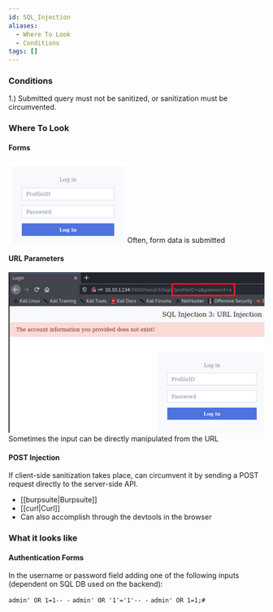 ```yaml
---
id: SQL_Injection
aliases:
  - Where To Look
  - Conditions
tags: []
---
```


### Conditions
1.) Submitted query must not be sanitized, or sanitization must be circumvented.

### Where To Look
#### Forms 
![Forms](../../media/sqli_1.png)
Often, form data is submitted 

#### URL Parameters 
![URL Parameters](../../media/sqli_2.png)
Sometimes the input can be directly manipulated from the URL

#### POST Injection  
If client-side sanitization takes place, can circumvent it by sending a POST request directly to the server-side API.
- [[burpsuite|Burpsuite]]
- [[curl|Curl]]
- Can also accomplish through the devtools in the browser


### What it looks like
#### Authentication Forms
In the username or password field adding one of the following inputs (dependent on SQL DB used on the backend):

`admin' OR 1=1-- -`
`admin' OR '1'='1'-- -`
`admin' OR 1=1;#`
